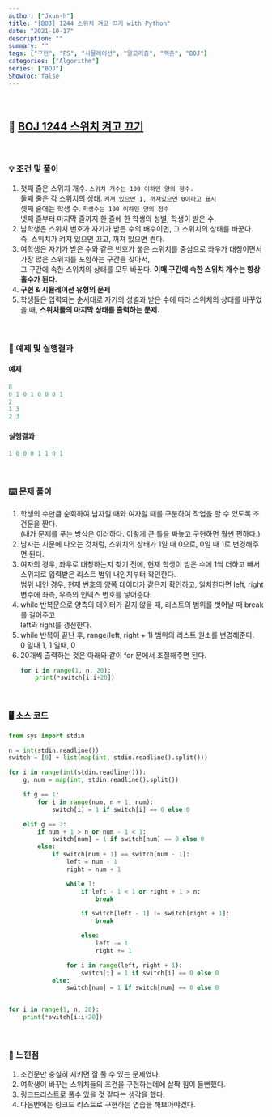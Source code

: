 ```yaml
---
author: ["Jxun-h"]
title: "[BOJ] 1244 스위치 켜고 끄기 with Python"
date: "2021-10-17"
description: ""
summary: ""
tags: ["구현", "PS", "시뮬레이션", "알고리즘", "백준", "BOJ"]
categories: ["Algorithm"]
series: ["BOJ"]
ShowToc: false
---
```


<br>

## 📌 <a href="https://www.acmicpc.net/problem/1244" target="_blank">BOJ 1244 스위치 켜고 끄기</a>

<br>

### 💡 조건 및 풀이

1.  첫째 줄은 스위치 개수. `스위치 개수는 100 이하인 양의 정수.`  
    둘째 줄은 각 스위치의 상태. `켜져 있으면 1, 꺼져있으면 0이라고 표시`  
    셋째 줄에는 학생 수. `학생수는 100 이하인 양의 정수`  
    넷째 줄부터 마지막 줄까지 한 줄에 한 학생의 성별, 학생이 받은 수.
2.  남학생은 스위치 번호가 자기가 받은 수의 배수이면, 그 스위치의 상태를 바꾼다. 즉, 스위치가 켜져 있으면 끄고, 꺼져 있으면 켠다.
3.  여학생은 자기가 받은 수와 같은 번호가 붙은 스위치를 중심으로 좌우가 대칭이면서 가장 많은 스위치를 포함하는 구간을 찾아서,  
    그 구간에 속한 스위치의 상태를 모두 바꾼다. **이때 구간에 속한 스위치 개수는 항상 홀수가 된다.**
4.  **구현 & 시뮬레이션 유형의 문제**
5.  학생들은 입력되는 순서대로 자기의 성별과 받은 수에 따라 스위치의 상태를 바꾸었을 때, **스위치들의 마지막 상태를 출력하는 문제.**

<br>

### 🔖 예제 및 실행결과

#### 예제

```python
8
0 1 0 1 0 0 0 1
2
1 3
2 3
```

#### 실행결과

```python
1 0 0 0 1 1 0 1
```

<br>

### ⌨️ 문제 풀이

1.  학생의 수만큼 순회하여 남자일 때와 여자일 때를 구분하여 작업을 할 수 있도록 조건문을 짠다.  
    (내가 문제를 푸는 방식은 이러하다. 이렇게 큰 틀을 짜놓고 구현하면 훨씬 편하다.)
2.  남자는 지문에 나오는 것처럼, 스위치의 상태가 1일 때 0으로, 0일 때 1로 변경해주면 된다.
3.  여자의 경우, 좌우로 대칭하는지 찾기 전에, 현재 학생이 받은 수에 1씩 더하고 빼서 스위치로 입력받은 리스트 범위 내인지부터 확인한다.  
    범위 내인 경우, 현재 번호의 양쪽 데이터가 같은지 확인하고, 일치한다면 left, right 변수에 좌측, 우측의 인덱스 번호를 넣어준다.
4.  while 반복문으로 양측의 데이터가 같지 않을 때, 리스트의 범위를 벗어날 때 break를 걸어주고  
    left와 right를 갱신한다.
5.  while 반복이 끝난 후, range(left, right + 1) 범위의 리스트 원소를 변경해준다.  
    0 일때 1, 1 일때, 0
6.  20개씩 출력하는 것은 아래와 같이 for 문에서 조절해주면 된다.
    ```python
    for i in range(1, n, 20):
        print(*switch[i:i+20])
    ```

<br>

### 🖥 소스 코드

```python
from sys import stdin

n = int(stdin.readline())
switch = [0] + list(map(int, stdin.readline().split()))

for i in range(int(stdin.readline())):
    g, num = map(int, stdin.readline().split())

    if g == 1:
        for i in range(num, n + 1, num):
            switch[i] = 1 if switch[i] == 0 else 0

    elif g == 2:
        if num + 1 > n or num - 1 < 1:
            switch[num] = 1 if switch[num] == 0 else 0
        else:
            if switch[num + 1] == switch[num - 1]:
                left = num - 1
                right = num + 1

                while 1:
                    if left - 1 < 1 or right + 1 > n:
                        break

                    if switch[left - 1] != switch[right + 1]:
                        break

                    else:
                        left -= 1
                        right += 1

                for i in range(left, right + 1):
                    switch[i] = 1 if switch[i] == 0 else 0
            else:
                switch[num] = 1 if switch[num] == 0 else 0


for i in range(1, n, 20):
    print(*switch[i:i+20])
```

<br>

### 💾 느낀점

1.  조건문만 충실히 지키면 잘 풀 수 있는 문제였다.
2.  여학생이 바꾸는 스위치들의 조건을 구현하는데에 살짝 힘이 들뻔했다.
3.  링크드리스트로 풀수 있을 것 같다는 생각을 했다.
4.  다음번에는 링크드 리스트로 구현하는 연습을 해보아야겠다.